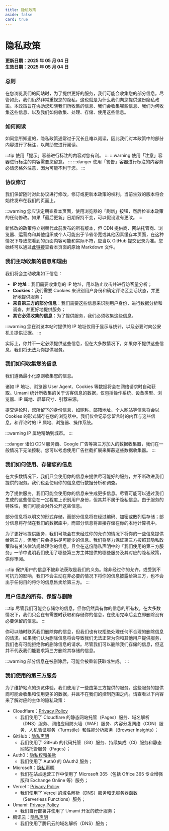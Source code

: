 ```yaml
---
title: 隐私政策
aside: false
card: true
---
```


# 隐私政策

**更新日期：2025 年 05 月 04 日**  
**生效日期：2025 年 05 月 04 日**

### 总则

在您浏览我们的网站时，为了提供更好的服务，我们可能会收集您的部分信息。尽管如此，我们仍然非常重视您的隐私，这也就是为什么我们向您提供这份隐私政策。本政策旨在协助您知晓我们所收集的信息、我们会收集哪些信息、我们为何收集这些信息、以及我们如何收集、处理、存储、使用这些信息。

### 如何阅读

如同您所知道的，隐私政策通常过于冗长且难以阅读，因此我们对本政策中的部分内容进行了标注，以帮助您进行阅读。

:::tip
使用「提示」容器进行标注的内容对您有利。
:::
:::warning
使用「注意」容器进行标注的内容需要您留意。
:::
:::danger
使用「警告」容器进行标注的内容务必请您格外注意，因为可能不利于您。
:::

### 协议修订

我们保留随时对此协议进行修改，修订或更新本政策的权利。当前生效的版本将会始终发布在我们的页面上。

:::warning
您应该定期查看本页面，使用浏览器的「刷新」按钮，然后检查本政策的任何修改。如果「最后更新」日期保持不变，可以假设没有更改。
:::

新修改的政策将立刻替代此前发布的所有版本，但 CDN 提供商、网站托管商、浏览器、运营商和其他组织或个人可能出于节省带宽或其他因素缓存本页面，在这种情况下导致您看到的页面内容可能和实际不符，应当以 GitHub 提交记录为准。您始终可以通过[此链接](https://github.com/SinzMise/blog/blob/master/pages/policies/privacy.md)查看本页面的原始 Markdown 文件。

### 我们主动收集的信息和理由

我们将会主动收集如下信息：

- **IP 地址**：我们需要收集您的 IP 地址，用以防止攻击并进行访客量分析；
- **Cookies**：我们需要 Cookies 来识别用户身份和确定评论区会话状态，并更好地提供服务；
- **来自第三方的部分信息**：我们需要这些信息来识别用户身份，进行数据分析和调查，并更好地提供服务；
- **其它必须收集的信息**：为了提供服务，我们必须收集这些信息。

:::warning
您在浏览本站时提供的 IP 地址仅用于显示与统计，以及必要时向公安机关提供证据。
:::

实际上，你并不一定必须提供这些信息，但在大多数情况下，如果你不提供这些信息，我们将无法为你提供服务。

### 我们如何收集您的信息

我们遵循最小化原则收集您的信息。

诸如 IP 地址、浏览器 User Agent、Cookies 等数据将会在网络请求时自动获取。Umami 统计所收集的关于访客信息的数据，仅包括操作系统、设备类型、浏览器、IP 属地、屏幕尺寸、引荐来源。

提交评论时，您所留下的身份信息，如昵称、邮箱地址、个人网站等信息将会以 Cookies 的形式储存在您的浏览器中。我们仅会记录您留言时的内容与这些信息，和评论时的 IP 属地、浏览器、操作系统。

:::warning
IP 属地精确到城市。
:::

:::danger
诸如 CDN 服务商、Google 广告等第三方加入的数据收集器，我们在一般情况下无法控制。您可以考虑使用广告拦截扩展来屏蔽这些数据收集器。
:::

### 我们如何使用、存储您的信息

在大多数情况下，我们只会使用你的信息来提供尽可能好的服务，并不断改进我们提供的服务。我们也会使用你的信息进行数据分析和调查。

为了提供服务，我们可能会使用你的信息来生成更多信息。尽管可能可以通过我们生成的这些信息在一定程度上识别用户身份，但其并不属于隐私信息。由于服务的特殊性，我们可能会对外公开这些信息。

部分信息将以明文的形式存储，而部分信息将在经过编码、加密或散列后存储；部分信息将存储在我们的数据库中，而部分信息将直接存储在你的本地计算机中。

为了更好地提供服务，我们可能会在未经过你的允许的情况下将你的一些信息提供给第三方，但我们只会提供尽可能少的信息。我们将尽力保证第三方按照其隐私政策和有关法律法规处理你的信息，且会在这份隐私声明中的「我们使用的第三方服务」一节中说明我们使用了哪些第三方主体提供的哪些服务及其对应的隐私政策，供你审阅。

:::tip
保护用户的信息不被非法获取是我们的义务。除非经过你的允许，或受到不可抗力的影响，我们不会主动在非必要的情况下将你的信息披露给第三方，也不会出于任何目的将你的信息售卖给第三方。
:::

### 用户信息的所有、保留与删除

:::tip
尽管我们可能会存储你的信息，但你仍然具有你的信息的所有权。在大多数情况下，我们只会在有需要时获取和存储你的信息，在使用完毕后会立即删除没有必要保留的信息。
:::

你可以随时联系我们删除你的信息，但我们也有权拒绝处理任何不合理的删除信息的请求。如果我们认为删除信息将会导致我们无法正常为你和其他用户提供服务，我们也有可能拒绝你的删除信息的请求。尽管我们可以删除我们存储的信息，但这并不代表我们能要求第三方删除其存储的信息。

:::warning
部分信息在被删除后，可能会被重新获取或生成。
:::

### 我们使用的第三方服务

为了维护站点的浏览体验，我们使用了一些由第三方提供的服务。这些服务的提供商可能会收集和使用更多的数据，并且不在我们的控制范围之内。请查看以下内容来了解对应的主体的隐私政策：

- Cloudflare：[Privacy Policy](https://www.cloudflare.com/privacypolicy/)
  - 我们使用了 Cloudflare 的静态网站托管（Pages）服务、域名解析（DNS）服务、网络应用防火墙（WAF）服务、内容分发网络（CDN）服务、人机验证服务（Turnstile）和性能分析服务（Browser Insights）；
- GitHub：[隐私声明](https://docs.github.com/github/site-policy/github-privacy-statement)
  - 我们使用了 GitHub 的代码托管（Git）服务、持续集成（CI）服务和静态网站托管服务（Pages）；
- Auth0：[隐私权和条款](https://www.okta.com/privacy-policy/)
  - 我们使用了 Auth0 的 OAuth2 服务；
- Microsoft：[隐私声明](https://privacy.microsoft.com/privacystatement)
  - 我们在站点运营工作中使用了 Microsoft 365（包括 Office 365 专业增强版和 Exchange Online 等）服务；
- Vercel：[Privacy Policy](https://vercel.com/legal/privacy-policy)
  - 我们使用了 Vercel 的域名解析（DNS）服务和无服务器函数（Serverless Functions）服务；
- Umami: [Privacy Policy](https://umami.is/privacy)
  - 我们自行部署并使用了 Umami 开发的统计服务；
- 腾讯云：[隐私声明](https://cloud.tencent.com/document/product/301/11470)
  - 我们使用了腾讯云的域名解析（DNS）服务；